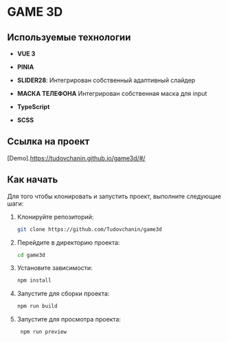 

#  GAME 3D  


## Используемые технологии

- **VUE 3**
  
- **PINIA**

- **SLIDER28**: Интегрирован собственный адаптивный слайдер
- **МАСКА ТЕЛЕФОНА** Интегрирован собственная маска для input 

- **TypeScript**  
- **SCSS**  

## Ссылка на проект

[Demo].https://tudovchanin.github.io/game3d/#/


## Как начать

Для того чтобы клонировать и запустить проект, выполните следующие шаги:

1. Клонируйте репозиторий:
    ```bash
    git clone https://github.com/Tudovchanin/game3d
    ```   

2. Перейдите в директорию проекта:
    ```bash
    cd game3d
    ```

3. Установите зависимости:
    ```bash
    npm install
    ```

4. Запустите для сборки проекта:
    ```bash
    npm run build
    ```

5. Запустите для просмотра проекта:
   ```bash
    npm run preview
    ```

